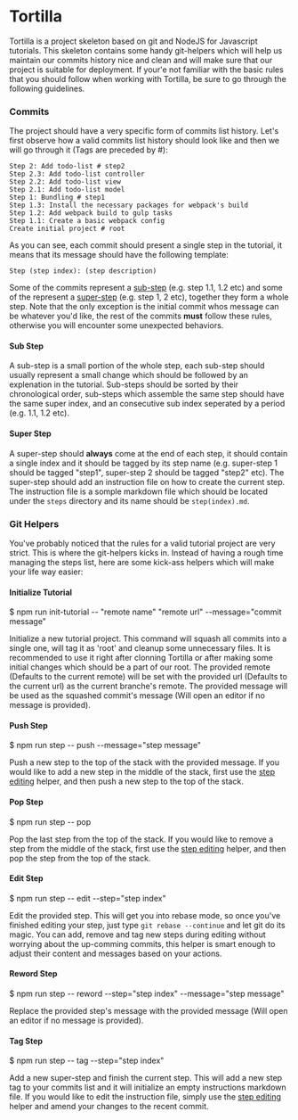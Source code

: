 # Tortilla

Tortilla is a project skeleton based on git and NodeJS for Javascript tutorials. This skeleton contains some handy git-helpers which will help us maintain our commits history nice and clean and will make sure that our project is suitable for deployment. If your'e not familiar with the basic rules that you should follow when working with Tortilla, be sure to go through the following guidelines.

### Commits

The project should have a very specific form of commits list history. Let's first observe how a valid commits list history should look like and then we will go through it (Tags are preceded by #):

    Step 2: Add todo-list # step2
    Step 2.3: Add todo-list controller
    Step 2.2: Add todo-list view
    Step 2.1: Add todo-list model
    Step 1: Bundling # step1
    Step 1.3: Install the necessary packages for webpack's build
    Step 1.2: Add webpack build to gulp tasks
    Step 1.1: Create a basic webpack config
    Create initial project # root

As you can see, each commit should present a single step in the tutorial, it means that its message should have the following template:

    Step (step index): (step description)

Some of the commits represent a [sub-step](#sub-step) (e.g. step 1.1, 1.2 etc) and some of the represent a [super-step](#super-step) (e.g. step 1, 2 etc), together they form a whole step. Note that the only exception is the initial commit whos message can be whatever you'd like, the rest of the commits **must** follow these rules, otherwise you will encounter some unexpected behaviors.

#### Sub Step

A sub-step is a small portion of the whole step, each sub-step should usually represent a small change which should be followed by an explenation in the tutorial. Sub-steps should be sorted by their chronological order, sub-steps which assemble the same step should have the same super index, and an consecutive sub index seperated by a period (e.g. 1.1, 1.2 etc).

#### Super Step

A super-step should **always** come at the end of each step, it should contain a single index and it should be tagged by its step name (e.g. super-step 1 should be tagged "step1", super-step 2 should be tagged "step2" etc). The super-step should add an instruction file on how to create the current step. The instruction file is a somple markdown file which should be located under the `steps` directory and its name should be `step(index).md`.

### Git Helpers

You've probably noticed that the rules for a valid tutorial project are very strict. This is where the git-helpers kicks in. Instead of having a rough time managing the steps list, here are some kick-ass helpers which will make your life way easier:

#### Initialize Tutorial

$ npm run init-tutorial -- "remote name" "remote url" --message="commit message"

Initialize a new tutorial project. This command will squash all commits into a single one, will tag it as 'root' and cleanup some unnecessary files. It is recommended to use it right after clonning Tortilla or after making some initial changes which should be a part of our root. The provided remote (Defaults to the current remote) will be set with the provided url (Defaults to the current url) as the current branche's remote. The provided message will be used as the squashed commit's message (Will open an editor if no message is provided).

#### Push Step

$ npm run step -- push --message="step message"

Push a new step to the top of the stack with the provided message. If you would like to add a new step in the middle of the stack, first use the [step editing](#edit-step) helper, and then push a new step to the top of the stack.

#### Pop Step

$ npm run step -- pop

Pop the last step from the top of the stack. If you would like to remove a step from the middle of the stack, first use the [step editing](#edit-step) helper, and then pop the step from the top of the stack.

#### Edit Step

$ npm run step -- edit --step="step index"

Edit the provided step. This will get you into rebase mode, so once you've finished editing your step, just type `git rebase --continue` and let git do its magic. You can add, remove and tag new steps during editing without worrying about the up-comming commits, this helper is smart enough to adjust their content and messages based on your actions.

#### Reword Step

$ npm run step -- reword --step="step index" --message="step message"

Replace the provided step's message with the provided message (Will open an editor if no message is provided).

#### Tag Step

$ npm run step -- tag --step="step index"

Add a new super-step and finish the current step. This will add a new step tag to your commits list and it will initialize an empty instructions markdown file. If you would like to edit the instruction file, simply use the [step editing](#edit-step) helper and amend your changes to the recent commit.